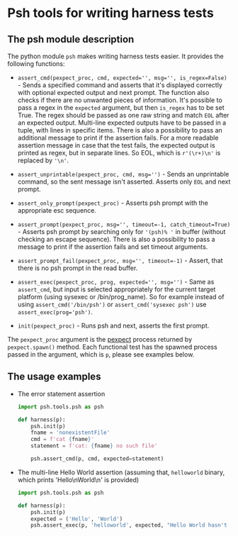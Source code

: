 # Psh tools for writing harness tests

## The psh module description

The python module `psh` makes writing harness tests easier. It provides the following functions:

* `assert_cmd(pexpect_proc, cmd, expected='', msg='', is_regex=False)` - Sends a specified command and asserts that it's displayed correctly with optional expected output and next prompt. The function also checks if there are no unwanted pieces of information. It's possible to pass a regex in the `expected` argument, but then `is_regex` has to be set True. The regex should be passed as one raw string and match `EOL` after an expected output. Multi-line expected outputs have to be passed in a tuple, with lines in specific items. There is also a possibility to pass an additional message to print if the assertion fails. For a more readable assertion message in case that the test fails, the expected output is printed as regex, but in separate lines. So EOL, which is `r'(\r+)\n'` is replaced by `'\n'`.

* `assert_unprintable(pexpect_proc, cmd, msg='')` - Sends an unprintable command, so the sent message isn't asserted. Asserts only `EOL` and next prompt.

* `assert_only_prompt(pexpect_proc)` - Asserts psh prompt with the appropriate esc sequence.

* `assert_prompt(pexpect_proc, msg='', timeout=-1, catch_timeout=True)` - Asserts psh prompt by searching only for `'(psh)% '` in buffer (without checking an escape sequence). There is also a possibility to pass a message to print if the assertion fails and set timeout arguments.

* `assert_prompt_fail(pexpect_proc, msg='', timeout=-1)` - Assert, that there is no psh prompt in the read buffer.

* `assert_exec(pexpect_proc, prog, expected='', msg='')` - Same as `assert_cmd`, but input is selected appropriately for the current target platform (using sysexec or /bin/prog_name). So for example instead of using `assert_cmd('/bin/psh')` or `assert_cmd('sysexec psh')` use `assert_exec(prog='psh')`.

* `init(pexpect_proc)` - Runs psh and next, asserts the first prompt.

The `pexpect_proc` argument is the [pexpect](https://pexpect.readthedocs.io/en/stable/api/index.html) process returned by `pexpect.spawn()` method. Each functional test has the spawned process passed in the argument, which is `p`, please see examples below.

## The usage examples

* The error statement assertion
  
  ```python
  import psh.tools.psh as psh

  def harness(p):
      psh.init(p)
      fname = 'nonexistentFile'
      cmd = f'cat {fname}'
      statement = f'cat: {fname} no such file'

      psh.assert_cmd(p, cmd, expected=statement)
  ```


* The multi-line Hello World assertion (assuming that, `helloworld` binary, which prints 'Hello\nWorld\n' is provided)

  ```python
  import psh.tools.psh as psh

  def harness(p):
      psh.init(p)
      expected = ('Hello', 'World')
      psh.assert_exec(p, 'helloworld', expected, "Hello World hasn't been displayed correctly")
